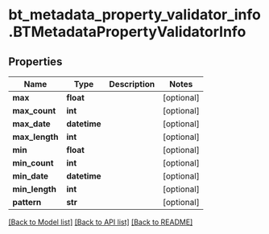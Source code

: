 # bt_metadata_property_validator_info.BTMetadataPropertyValidatorInfo

## Properties
Name | Type | Description | Notes
------------ | ------------- | ------------- | -------------
**max** | **float** |  | [optional] 
**max_count** | **int** |  | [optional] 
**max_date** | **datetime** |  | [optional] 
**max_length** | **int** |  | [optional] 
**min** | **float** |  | [optional] 
**min_count** | **int** |  | [optional] 
**min_date** | **datetime** |  | [optional] 
**min_length** | **int** |  | [optional] 
**pattern** | **str** |  | [optional] 

[[Back to Model list]](../README.md#documentation-for-models) [[Back to API list]](../README.md#documentation-for-api-endpoints) [[Back to README]](../README.md)


